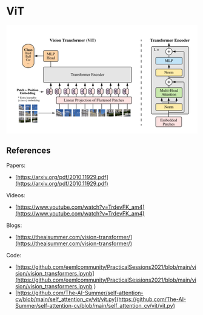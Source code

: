 # ViT

[![img1](/images/img_vit.png)](https://arxiv.org/pdf/2010.11929.pdf)

## References

Papers:

* [https://arxiv.org/pdf/2010.11929.pdf](https://arxiv.org/pdf/2010.11929.pdf) 

Videos:

* [https://www.youtube.com/watch?v=TrdevFK_am4](https://www.youtube.com/watch?v=TrdevFK_am4)

Blogs:

* [https://theaisummer.com/vision-transformer/](https://theaisummer.com/vision-transformer/)

Code:

* [https://github.com/eemlcommunity/PracticalSessions2021/blob/main/vision/vision_transformers.ipynb](https://github.com/eemlcommunity/PracticalSessions2021/blob/main/vision/vision_transformers.ipynb
)
* [https://github.com/The-AI-Summer/self-attention-cv/blob/main/self_attention_cv/vit/vit.py](https://github.com/The-AI-Summer/self-attention-cv/blob/main/self_attention_cv/vit/vit.py)
